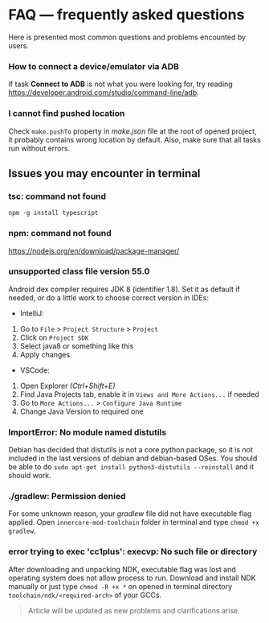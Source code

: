 # FAQ — frequently asked questions

Here is presented most common questions and problems encounted by users.

### How to connect a device/emulator via ADB

If task **Connect to ADB** is not what you were looking for, try reading https://developer.android.com/studio/command-line/adb.

### I cannot find pushed location
Check `make.pushTo` property in *make.json* file at the root of opened project, it probably contains wrong location by default. Also, make sure that all tasks run without errors.

## Issues you may encounter in terminal

### tsc: command not found

```
npm -g install typescript
```

### npm: command not found

https://nodejs.org/en/download/package-manager/

### unsupported class file version 55.0

Android dex compiler requires JDK 8 (identifier 1.8). Set it as default if needed, or do a little work to choose correct version in IDEs:
 - IntelliJ:
1. Go to `File` > `Project Structure` > `Project`
2. Click on `Project SDK`
3. Select java8 or something like this
4. Apply changes
 - VSCode:
1. Open Explorer *(Ctrl+Shift+E)*
2. Find Java Projects tab, enable it in `Views and More Actions...` if needed
3. Go to `More Actions...` > `Configure Java Runtime`
4. Change Java Version to required one

### ImportError: No module named distutils

Debian has decided that distutils is not a core python package, so it is not included in the last versions of debian and debian-based OSes. You should be able to do `sudo apt-get install python3-distutils --reinstall` and it should work.

### ./gradlew: Permission denied

For some unknown reason, your *gradlew* file did not have executable flag applied. Open `innercore-mod-toolchain` folder in terminal and type `chmod +x gradlew`.

### error trying to exec 'cc1plus': execvp: No such file or directory

After downloading and unpacking NDK, executable flag was lost and operating system does not allow process to run. Download and install NDK manually or just type `chmod -R +x *` on opened in terminal directory `toolchain/ndk/<required-arch>` of your GCCs.

> Article will be updated as new problems and clarifications arise.
